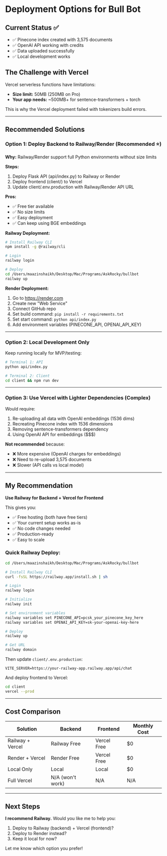 # Deployment Options for Bull Bot

## Current Status ✅
- ✅ Pinecone index created with 3,575 documents
- ✅ OpenAI API working with credits
- ✅ Data uploaded successfully
- ✅ Local development works

## The Challenge with Vercel

Vercel serverless functions have limitations:
- **Size limit:** 50MB (250MB on Pro)
- **Your app needs:** ~500MB+ for sentence-transformers + torch

This is why the Vercel deployment failed with tokenizers build errors.

---

## **Recommended Solutions**

### Option 1: Deploy Backend to Railway/Render (Recommended ⭐)

**Why:** Railway/Render support full Python environments without size limits

**Steps:**
1. Deploy Flask API (api/index.py) to Railway or Render
2. Deploy frontend (client/) to Vercel
3. Update client/.env.production with Railway/Render API URL

**Pros:**
- ✅ Free tier available
- ✅ No size limits
- ✅ Easy deployment
- ✅ Can keep using BGE embeddings

**Railway Deployment:**
```bash
# Install Railway CLI
npm install -g @railway/cli

# Login
railway login

# Deploy
cd /Users/maazinshaikh/Desktop/Mac/Programs/AskRocky/bullbot
railway up
```

**Render Deployment:**
1. Go to https://render.com
2. Create new "Web Service"
3. Connect GitHub repo
4. Set build command: `pip install -r requirements.txt`
5. Set start command: `python api/index.py`
6. Add environment variables (PINECONE_API, OPENAI_API_KEY)

---

### Option 2: Local Development Only

Keep running locally for MVP/testing:

```bash
# Terminal 1: API
python api/index.py

# Terminal 2: Client
cd client && npm run dev
```

---

### Option 3: Use Vercel with Lighter Dependencies (Complex)

Would require:
1. Re-uploading all data with OpenAI embeddings (1536 dims)
2. Recreating Pinecone index with 1536 dimensions
3. Removing sentence-transformers dependency
4. Using OpenAI API for embeddings ($$$)

**Not recommended** because:
- ❌ More expensive (OpenAI charges for embeddings)
- ❌ Need to re-upload 3,575 documents
- ❌ Slower (API calls vs local model)

---

## My Recommendation

**Use Railway for Backend + Vercel for Frontend**

This gives you:
- ✅ Free hosting (both have free tiers)
- ✅ Your current setup works as-is
- ✅ No code changes needed
- ✅ Production-ready
- ✅ Easy to scale

### Quick Railway Deploy:

```bash
cd /Users/maazinshaikh/Desktop/Mac/Programs/AskRocky/bullbot

# Install Railway CLI
curl -fsSL https://railway.app/install.sh | sh

# Login
railway login

# Initialize
railway init

# Set environment variables
railway variables set PINECONE_API=pcsk_your_pinecone_key_here
railway variables set OPENAI_API_KEY=sk-your-openai-key-here

# Deploy
railway up

# Get URL
railway domain
```

Then update `client/.env.production`:
```
VITE_SERVER=https://your-railway-app.railway.app/api/chat
```

And deploy frontend to Vercel:
```bash
cd client
vercel --prod
```

---

## Cost Comparison

| Solution | Backend | Frontend | Monthly Cost |
|----------|---------|----------|--------------|
| Railway + Vercel | Railway Free | Vercel Free | $0 |
| Render + Vercel | Render Free | Vercel Free | $0 |
| Local Only | Local | Local | $0 |
| Full Vercel | N/A (won't work) | N/A | N/A |

---

## Next Steps

**I recommend Railway.** Would you like me to help you:

1. Deploy to Railway (backend) + Vercel (frontend)?
2. Deploy to Render instead?
3. Keep it local for now?

Let me know which option you prefer!
